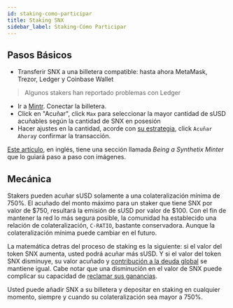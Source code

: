 ```yaml
---
id: staking-como-participar
title: Staking SNX
sidebar_label: Staking-Cómo Participar
---
```


## Pasos Básicos

- Transferir SNX a una billetera compatible: hasta ahora MetaMask, Trezor, Ledger y Coinbase Wallet
> Algunos stakers han reportado problemas con Ledger
- Ir a <a class="link" target="_blank" href="https://beta.mintr.synthetix.io/">Mintr</a>. Conectar la billetera.
- Click en "Acuñar", click `Max` para seleccionar la mayor cantidad de sUSD acuñables según la cantidad de SNX en posesión
- Hacer ajustes en la cantidad, acorde con <a href="/docs/staking-strategies" class="link">su estrategia</a>, click `Acuñar Ahora`y confirmar la transacción.

<a class="link" href="https://defitutorials.substack.com/p/the-ultimate-guide-to-synthetix" target="_blank">Este artículo</a>, en inglés, tiene una sección llamada *Being a Synthetix Minter* que lo guiará paso a paso con imágenes.

## Mecánica

Stakers pueden acuñar sUSD solamente a una colateralización mínima de 750%. El acuñado del monto máximo para un staker que tiene SNX por valor de $750, resultará la emisión de sUSD por valor de $100. Con el fin de mantener la red lo más segura posible, la comunidad ha establecido una relación de colateralización, `C-RATIO`, bastante conservadora. Aunque la colateralización mínima puede cambiar en el futuro.

La matemática detras del proceso de staking es la siguiente: si el valor del token SNX aumenta, usted podrá acuñar más sUSD. Y si el valor del token SNX disminuye, su valor acuñado y <a href="/docs/claiming-rewards#managing-debt" class="link">contribución a la deuda global</a> se mantiene igual. Cabe notar que una disminución en el valor de SNX puede complicar su capacidad de <a href="/docs/claiming-rewards" class="link">reclamar sus ganancias</a>.

Usted puede añadir SNX a su billetera y depositar en staking en cualquier momento, siempre y cuando su colateralización sea mayor a 750%.